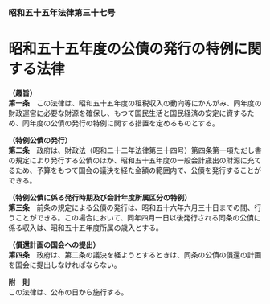 ### 昭和五十五年法律第三十七号  
# 昭和五十五年度の公債の発行の特例に関する法律  
  
**（趣旨）**  
**第一条**　この法律は、昭和五十五年度の租税収入の動向等にかんがみ、同年度の財政運営に必要な財源を確保し、もつて国民生活と国民経済の安定に資するため、同年度の公債の発行の特例に関する措置を定めるものとする。  
  
**（特例公債の発行）**  
**第二条**　政府は、財政法（昭和二十二年法律第三十四号）第四条第一項ただし書の規定により発行する公債のほか、昭和五十五年度の一般会計歳出の財源に充てるため、予算をもつて国会の議決を経た金額の範囲内で、公債を発行することができる。  
  
**（特例公債に係る発行時期及び会計年度所属区分の特例）**  
**第三条**　前条の規定による公債の発行は、昭和五十六年六月三十日までの間、行うことができる。この場合において、同年四月一日以後発行される同条の公債に係る収入は、昭和五十五年度所属の歳入とする。  
  
**（償還計画の国会への提出）**  
**第四条**　政府は、第二条の議決を経ようとするときは、同条の公債の償還の計画を国会に提出しなければならない。  
  
**附　則**  
この法律は、公布の日から施行する。  
  

